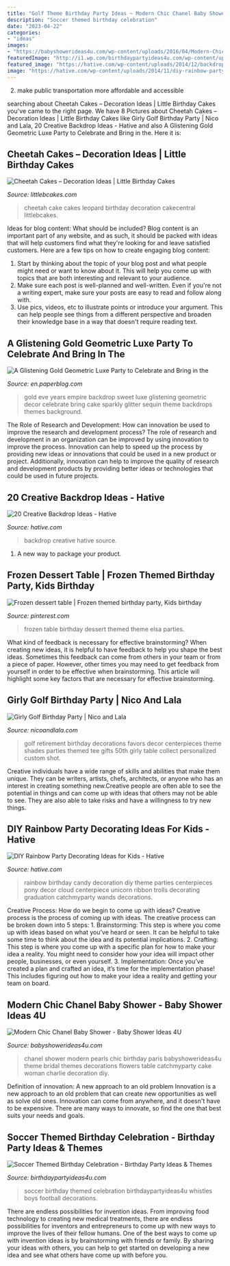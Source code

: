 ```yaml
---
title: "Golf Theme Birthday Party Ideas ~ Modern Chic Chanel Baby Shower"
description: "Soccer themed birthday celebration"
date: "2023-04-22"
categories:
- "ideas"
images:
- "https://babyshowerideas4u.com/wp-content/uploads/2016/04/Modern-Chic-Chanel-Baby-Shower-Flowers-Pearls.jpg"
featuredImage: "http://i1.wp.com/birthdaypartyideas4u.com/wp-content/uploads/2018/03/Soccer-Themed-Birthday-Celebration-Whistles.jpg?resize=570%2C852"
featured_image: "https://hative.com/wp-content/uploads/2014/12/backdrop-ideas/15-creative-backdrop-ideas.jpg"
image: "https://hative.com/wp-content/uploads/2014/11/diy-rainbow-party-decorating-ideas/4-candy-decoration.jpg"
---
```



2. make public transportation more affordable and accessible

	

		
searching about Cheetah Cakes – Decoration Ideas | Little Birthday Cakes you've came to the right page. We have 8 Pictures about Cheetah Cakes – Decoration Ideas | Little Birthday Cakes like Girly Golf Birthday Party | Nico and Lala, 20 Creative Backdrop Ideas - Hative and also A Glistening Gold Geometric Luxe Party to Celebrate and Bring in the. Here it is:
		
    
## Cheetah Cakes – Decoration Ideas | Little Birthday Cakes

<img loading=lazy src="http://www.littlebcakes.com/wp-content/uploads/2014/02/Cheetah-Cakes-Pictures.jpg" onerror="this.onerror=null;this.src='https://tse1.mm.bing.net/th?id=OIP.5NS714f2F-Ea1bpK9q1DSAHaJ4&amp;pid=15.1';" alt="Cheetah Cakes – Decoration Ideas | Little Birthday Cakes">

_Source: littlebcakes.com_

>cheetah cake cakes leopard birthday decoration cakecentral littlebcakes. 

	

Ideas for blog content: What should be included?
Blog content is an important part of any website, and as such, it should be packed with ideas that will help customers find what they're looking for and leave satisfied customers. Here are a few tips on how to create engaging blog content:
1. Start by thinking about the topic of your blog post and what people might need or want to know about it. This will help you come up with topics that are both interesting and relevant to your audience. 
2. Make sure each post is well-planned and well-written. Even if you're not a writing expert, make sure your posts are easy to read and follow along with. 
3. Use pics, videos, etc to illustrate points or introduce your argument. This can help people see things from a different perspective and broaden their knowledge base in a way that doesn't require reading text. 

    
## A Glistening Gold Geometric Luxe Party To Celebrate And Bring In The

<img loading=lazy src="https://m5.paperblog.com/i/74/746516/a-glistening-gold-geometric-luxe-party-to-cel-L-2DJgiu.jpeg" onerror="this.onerror=null;this.src='https://tse2.mm.bing.net/th?id=OIP.lFwVJV84C1j9bBntq0Rq1wAAAA&amp;pid=15.1';" alt="A Glistening Gold Geometric Luxe Party to Celebrate and Bring in the">

_Source: en.paperblog.com_

>gold eve years empire backdrop sweet luxe glistening geometric decor celebrate bring cake sparkly glitter sequin theme backdrops themes background. 

	

The Role of Research and Development: How can innovation be used to improve the research and development process?
The role of research and development in an organization can be improved by using innovation to improve the process. Innovation can help to speed up the process by providing new ideas or innovations that could be used in a new product or project. Additionally, innovation can help to improve the quality of research and development products by providing better ideas or technologies that could be used in future projects.

    
## 20 Creative Backdrop Ideas - Hative

<img loading=lazy src="https://hative.com/wp-content/uploads/2014/12/backdrop-ideas/15-creative-backdrop-ideas.jpg" onerror="this.onerror=null;this.src='https://tse4.mm.bing.net/th?id=OIP.jwmRt-z7T6XjPxgeV9cKIgHaLH&amp;pid=15.1';" alt="20 Creative Backdrop Ideas - Hative">

_Source: hative.com_

>backdrop creative hative source. 

	

1. A new way to package your product.

    
## Frozen Dessert Table | Frozen Themed Birthday Party, Kids Birthday

<img loading=lazy src="https://i.pinimg.com/736x/d7/ff/21/d7ff21dc71e68af6fe1f3df58be7a1eb--frozen-dessert-table-frozen-desserts.jpg" onerror="this.onerror=null;this.src='https://tse4.mm.bing.net/th?id=OIP.zvaSrOCwV7YlNLlSq_OYfwHaNK&amp;pid=15.1';" alt="Frozen dessert table | Frozen themed birthday party, Kids birthday">

_Source: pinterest.com_

>frozen table birthday dessert themed theme elsa parties. 

	

What kind of feedback is necessary for effective brainstorming?
When creating new ideas, it is helpful to have feedback to help you shape the best ideas. Sometimes this feedback can come from others in your team or from a piece of paper. However, other times you may need to get feedback from yourself in order to be effective when brainstorming. This article will highlight some key factors that are necessary for effective brainstorming.

    
## Girly Golf Birthday Party | Nico And Lala

<img loading=lazy src="https://www.nicoandlala.com/wp-content/uploads/2016/06/golf-party-decor.jpg" onerror="this.onerror=null;this.src='https://tse4.mm.bing.net/th?id=OIP.OSk_JZT4Svcbbx5PaA0UpAHaLH&amp;pid=15.1';" alt="Girly Golf Birthday Party | Nico and Lala">

_Source: nicoandlala.com_

>golf retirement birthday decorations favors decor centerpieces theme shades parties themed tee gifts 50th girly table collect personalized custom shot. 

	

Creative individuals have a wide range of skills and abilities that make them unique. They can be writers, artists, chefs, architects, or anyone who has an interest in creating something new.Creative people are often able to see the potential in things and can come up with ideas that others may not be able to see. They are also able to take risks and have a willingness to try new things.

    
## DIY Rainbow Party Decorating Ideas For Kids - Hative

<img loading=lazy src="https://hative.com/wp-content/uploads/2014/11/diy-rainbow-party-decorating-ideas/4-candy-decoration.jpg" onerror="this.onerror=null;this.src='https://tse2.mm.bing.net/th?id=OIP.GfTxgQhCKywEmuWykiSTCAHaLG&amp;pid=15.1';" alt="DIY Rainbow Party Decorating Ideas for Kids - Hative">

_Source: hative.com_

>rainbow birthday candy decoration diy theme parties centerpieces pony decor cloud centerpiece unicorn ribbon trolls decorating graduation catchmyparty wands decorations. 

	

Creative Process: How do we begin to come up with ideas?
Creative process is the process of coming up with ideas. The creative process can be broken down into 5 steps: 1. Brainstorming: This step is where you come up with ideas based on what you’ve heard or seen. It can be helpful to take some time to think about the idea and its potential implications. 2. Crafting: This step is where you come up with a specific plan for how to make your idea a reality. You might need to consider how your idea will impact other people, businesses, or even yourself. 3. Implementation: Once you’ve created a plan and crafted an idea, it’s time for the implementation phase! This includes figuring out how to make your idea a reality and getting your team on board. 
    
## Modern Chic Chanel Baby Shower - Baby Shower Ideas 4U

<img loading=lazy src="https://babyshowerideas4u.com/wp-content/uploads/2016/04/Modern-Chic-Chanel-Baby-Shower-Flowers-Pearls.jpg" onerror="this.onerror=null;this.src='https://tse4.mm.bing.net/th?id=OIP.wk8NWFwTcuRKs9vm3qj2AwHaJ4&amp;pid=15.1';" alt="Modern Chic Chanel Baby Shower - Baby Shower Ideas 4U">

_Source: babyshowerideas4u.com_

>chanel shower modern pearls chic birthday paris babyshowerideas4u theme bridal themes decorations flowers table catchmyparty cake woman charlie decoration diy. 

	

Definition of innovation: A new approach to an old problem
Innovation is a new approach to an old problem that can create new opportunities as well as solve old ones. Innovation can come from anywhere, and it doesn't have to be expensive. There are many ways to innovate, so find the one that best suits your needs and goals.

    
## Soccer Themed Birthday Celebration - Birthday Party Ideas &amp; Themes

<img loading=lazy src="http://i1.wp.com/birthdaypartyideas4u.com/wp-content/uploads/2018/03/Soccer-Themed-Birthday-Celebration-Whistles.jpg?resize=570%2C852" onerror="this.onerror=null;this.src='https://tse3.mm.bing.net/th?id=OIP.8icHIr-LM2Og22wDcpxKFgHaLE&amp;pid=15.1';" alt="Soccer Themed Birthday Celebration - Birthday Party Ideas &amp; Themes">

_Source: birthdaypartyideas4u.com_

>soccer birthday themed celebration birthdaypartyideas4u whistles boys football decorations. 

	

There are endless possibilities for invention ideas. From improving food technology to creating new medical treatments, there are endless possibilities for inventors and entrepreneurs to come up with new ways to improve the lives of their fellow humans. One of the best ways to come up with invention ideas is by brainstorming with friends or family. By sharing your ideas with others, you can help to get started on developing a new idea and see what others have come up with before you.

